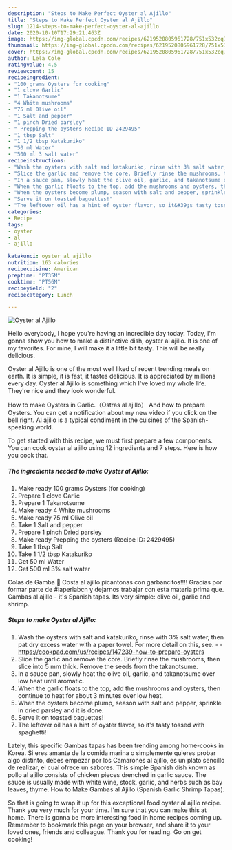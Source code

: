 ```yaml
---
description: "Steps to Make Perfect Oyster al Ajillo"
title: "Steps to Make Perfect Oyster al Ajillo"
slug: 1214-steps-to-make-perfect-oyster-al-ajillo
date: 2020-10-10T17:29:21.463Z
image: https://img-global.cpcdn.com/recipes/6219520805961728/751x532cq70/oyster-al-ajillo-recipe-main-photo.jpg
thumbnail: https://img-global.cpcdn.com/recipes/6219520805961728/751x532cq70/oyster-al-ajillo-recipe-main-photo.jpg
cover: https://img-global.cpcdn.com/recipes/6219520805961728/751x532cq70/oyster-al-ajillo-recipe-main-photo.jpg
author: Lela Cole
ratingvalue: 4.5
reviewcount: 15
recipeingredient:
- "100 grams Oysters for cooking"
- "1 clove Garlic"
- "1 Takanotsume"
- "4 White mushrooms"
- "75 ml Olive oil"
- "1 Salt and pepper"
- "1 pinch Dried parsley"
- " Prepping the oysters Recipe ID 2429495"
- "1 tbsp Salt"
- "1 1/2 tbsp Katakuriko"
- "50 ml Water"
- "500 ml 3 salt water"
recipeinstructions:
- "Wash the oysters with salt and katakuriko, rinse with 3% salt water, then pat dry excess water with a paper towel. For more detail on this, see.  https://cookpad.com/us/recipes/147239-how-to-prepare-oysters"
- "Slice the garlic and remove the core. Briefly rinse the mushrooms, then slice into 5 mm thick. Remove the seeds from the takanotsume."
- "In a sauce pan, slowly heat the olive oil, garlic, and takanotsume over low heat until aromatic."
- "When the garlic floats to the top, add the mushrooms and oysters, then continue to heat for about 3 minutes over low heat."
- "When the oysters become plump, season with salt and pepper, sprinkle in dried parsley and it is done."
- "Serve it on toasted baguettes!"
- "The leftover oil has a hint of oyster flavor, so it&#39;s tasty tossed with spaghetti!"
categories:
- Recipe
tags:
- oyster
- al
- ajillo

katakunci: oyster al ajillo 
nutrition: 163 calories
recipecuisine: American
preptime: "PT35M"
cooktime: "PT56M"
recipeyield: "2"
recipecategory: Lunch

---
```



![Oyster al Ajillo](https://img-global.cpcdn.com/recipes/6219520805961728/751x532cq70/oyster-al-ajillo-recipe-main-photo.jpg)

Hello everybody, I hope you're having an incredible day today. Today, I'm gonna show you how to make a distinctive dish, oyster al ajillo. It is one of my favorites. For mine, I will make it a little bit tasty. This will be really delicious.

Oyster al Ajillo is one of the most well liked of recent trending meals on earth. It is simple, it is fast, it tastes delicious. It is appreciated by millions every day. Oyster al Ajillo is something which I've loved my whole life. They're nice and they look wonderful.

How to make Oysters in Garlic.（Ostras al ajillo） And how to prepare Oysters. You can get a notification about my new video if you click on the bell right. Al ajillo is a typical condiment in the cuisines of the Spanish-speaking world.


To get started with this recipe, we must first prepare a few components. You can cook oyster al ajillo using 12 ingredients and 7 steps. Here is how you cook that.

<!--inarticleads1-->

##### The ingredients needed to make Oyster al Ajillo:

1. Make ready 100 grams Oysters (for cooking)
1. Prepare 1 clove Garlic
1. Prepare 1 Takanotsume
1. Make ready 4 White mushrooms
1. Make ready 75 ml Olive oil
1. Take 1 Salt and pepper
1. Prepare 1 pinch Dried parsley
1. Make ready  Prepping the oysters (Recipe ID: 2429495)
1. Take 1 tbsp Salt
1. Take 1 1/2 tbsp Katakuriko
1. Get 50 ml Water
1. Get 500 ml 3% salt water


Colas de Gamba 🍤 Costa al ajillo picantonas con garbancitos!!!! Gracias por formar parte de #laperlabcn y dejarnos trabajar con esta materia prima que. Gambas al ajillo - it&#39;s Spanish tapas. Its very simple: olive oil, garlic and shrimp. 

<!--inarticleads2-->

##### Steps to make Oyster al Ajillo:

1. Wash the oysters with salt and katakuriko, rinse with 3% salt water, then pat dry excess water with a paper towel. For more detail on this, see. -  - https://cookpad.com/us/recipes/147239-how-to-prepare-oysters
1. Slice the garlic and remove the core. Briefly rinse the mushrooms, then slice into 5 mm thick. Remove the seeds from the takanotsume.
1. In a sauce pan, slowly heat the olive oil, garlic, and takanotsume over low heat until aromatic.
1. When the garlic floats to the top, add the mushrooms and oysters, then continue to heat for about 3 minutes over low heat.
1. When the oysters become plump, season with salt and pepper, sprinkle in dried parsley and it is done.
1. Serve it on toasted baguettes!
1. The leftover oil has a hint of oyster flavor, so it&#39;s tasty tossed with spaghetti!


Lately, this specific Gambas tapas has been trending among home-cooks in Korea. Si eres amante de la comida marina o simplemente quieres probar algo distinto, debes empezar por los Camarones al ajillo, es un plato sencillo de realizar, el cual ofrece un sabores. This simple Spanish dish known as pollo al ajillo consists of chicken pieces drenched in garlic sauce. The sauce is usually made with white wine, stock, garlic, and herbs such as bay leaves, thyme. How to Make Gambas al Ajillo (Spanish Garlic Shrimp Tapas). 

So that is going to wrap it up for this exceptional food oyster al ajillo recipe. Thank you very much for your time. I'm sure that you can make this at home. There is gonna be more interesting food in home recipes coming up. Remember to bookmark this page on your browser, and share it to your loved ones, friends and colleague. Thank you for reading. Go on get cooking!
